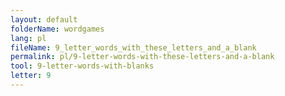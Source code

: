 ```yaml
---
layout: default
folderName: wordgames
lang: pl
fileName: 9_letter_words_with_these_letters_and_a_blank
permalink: pl/9-letter-words-with-these-letters-and-a-blank
tool: 9-letter-words-with-blanks
letter: 9
---
```

